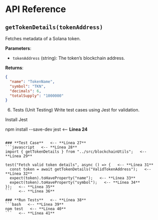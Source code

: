 # API Reference

## `getTokenDetails(tokenAddress)`
Fetches metadata of a Solana token.

**Parameters**:
- `tokenAddress` (string): The token’s blockchain address.

**Returns**:
```json
{
  "name": "TokenName",
  "symbol": "TKN",
  "decimals": 6,
  "totalSupply": "1000000"
}
```

6. Tests (Unit Testing)
Write test cases using Jest for validation.

Install Jest 

npm install --save-dev jest   <-- **Línea 24**
```   <-- **Línea 25**

### **Test Case**   <-- **Línea 27**
```javascript   <-- **Línea 28**
import { getTokenDetails } from "../src/blockchainUtils";   <-- **Línea 29**

test("Fetch valid token details", async () => {   <-- **Línea 31**
  const token = await getTokenDetails("ValidTokenAddress");   <-- **Línea 32**
  expect(token).toHaveProperty("name");   <-- **Línea 33**
  expect(token).toHaveProperty("symbol");   <-- **Línea 34**
});   <-- **Línea 35**
```   <-- **Línea 36**

### **Run Tests**   <-- **Línea 38**
```bash   <-- **Línea 39**
npm test   <-- **Línea 40**
```   <-- **Línea 41**

